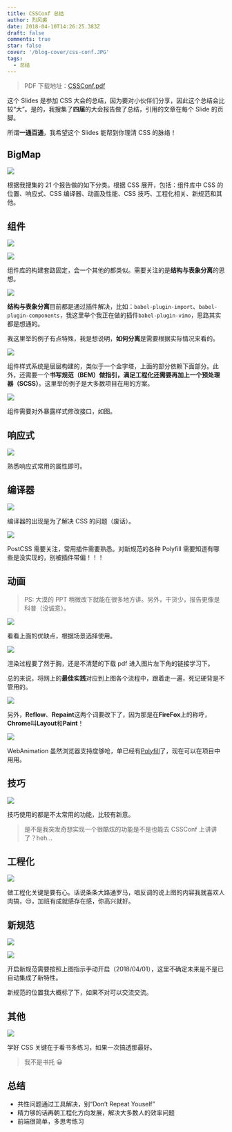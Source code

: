 ```yaml
---
title: CSSConf 总结
author: 烈风裘
date: 2018-04-10T14:26:25.383Z
draft: false
comments: true
star: false
cover: '/blog-cover/css-conf.JPG'
tags:
  - 总结
---
```


> PDF 下载地址：[CSSConf.pdf](CSSConf.pdf)

这个 Slides 是参加 CSS 大会的总结，因为要对小伙伴们分享，因此这个总结会比较“大”。是的，我搜集了**四届**的大会报告做了总结，引用的文章在每个 Slide 的页脚。

所谓**一通百通**，我希望这个 Slides 能帮到你理清 CSS 的脉络！

## BigMap

![](CSSConf.003.jpeg)

根据我搜集的 21 个报告做的如下分类。根据 CSS 展开，包括：组件库中 CSS 的位置、响应式、CSS 编译器、动画及性能、CSS 技巧、工程化相关、新规范和其他。

## 组件

![](CSSConf.005.jpeg)

![](CSSConf.006.jpeg)

组件库的构建套路固定，会一个其他的都类似。需要关注的是**结构与表象分离**的思想。

![](CSSConf.007.jpeg)

**结构与表象分离**目前都是通过插件解决，比如：`babel-plugin-import`、`babel-plugin-components`，我这里举个我正在做的插件`babel-plugin-vimo`，思路其实都是想通的。

我这里举的例子有点特殊，我是想说明，**如何分离**是需要根据实际情况来看的。

![](CSSConf.009.jpeg)

组件样式系统是层层构建的，类似于一个金字塔，上面的部分依赖下面部分。此外，还需要一个**书写规范（BEM）**做指引，满足工程化还需要再加上一个**预处理器（SCSS）**。这里举的例子是大多数项目在用的方案。

![](CSSConf.011.jpeg)

组件需要对外暴露样式修改接口，如图。

## 响应式

![](CSSConf.014.jpeg)

熟悉响应式常用的属性即可。

## 编译器

![](CSSConf.017.jpeg)

编译器的出现是为了解决 CSS 的问题（废话）。

![](CSSConf.021.jpeg)

PostCSS 需要关注，常用插件需要熟悉。对新规范的各种 Polyfill 需要知道有哪些是没实现的，别被插件带偏！！！

## 动画

> PS: 大漠的 PPT 稍微改下就能在很多地方讲。另外，干货少，报告更像是科普（没诚意）。

![](CSSConf.031.jpeg)

看看上面的优缺点，根据场景选择使用。

![](CSSConf.032.jpeg)

渲染过程要了然于胸，还是不清楚的下载 pdf 进入图片左下角的链接学习下。

总的来说，将网上的**最佳实践**对应到上图各个流程中，跟着走一遍，死记硬背是不管用的。

![](CSSConf.035.jpeg)

另外，**Reflow**、**Repaint**这两个词要改下了，因为那是在**FireFox**上的称呼，**Chrome**叫**Layout**和**Paint**！

![](CSSConf.041.jpeg)

WebAnimation 虽然浏览器支持度够呛，单已经有[Polyfill](https://github.com/web-animations/web-animations-js)了，现在可以在项目中用用。

## 技巧

![](CSSConf.044.jpeg)

技巧使用的都是不太常用的功能，比较有新意。

> 是不是我突发奇想实现一个很酷炫的功能是不是也能去 CSSConf 上讲讲了？heh...

## 工程化

![](CSSConf.046.jpeg)

做工程化关键是要有心。话说条条大路通罗马，唱反调的说上图的内容我就喜欢人肉搞，😔，加班有成就感存在感，你高兴就好。

## 新规范

![](CSSConf.049.jpeg)

![](CSSConf.050.jpeg)

开启新规范需要按照上图指示手动开启（2018/04/01），这里不确定未来是不是已自动集成了新特性。

新规范的位置我大概标了下，如果不对可以交流交流。

## 其他

![](CSSConf.057.jpeg)

学好 CSS 关键在于看书多练习，如果一次搞透那最好。

> 我不是书托 😀

## 总结

* 共性问题通过工具解决，别“Don’t Repeat Youself”
* 精⼒够的话再朝工程化⽅向发展，解决大多数人的效率问题
* 前端很简单，多思考练习
